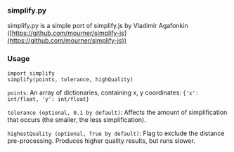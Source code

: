 ### simplify.py

simplify.py is a simple port of simplify.js by Vladimir Agafonkin ([https://github.com/mourner/simplify-js](https://github.com/mourner/simplify-js))

### Usage

```
import simplify
simplify(points, tolerance, highQuality)
```


`points`: An array of dictionaries, containing x, y coordinates: `{'x': int/float, 'y': int/float}`

`tolerance (optional, 0.1 by default)`: Affects the amount of simplification that occurs (the smaller, the less simplification).

`highestQuality (optional, True by default)`: Flag to exclude the distance pre-processing. Produces higher quality results, but runs slower.